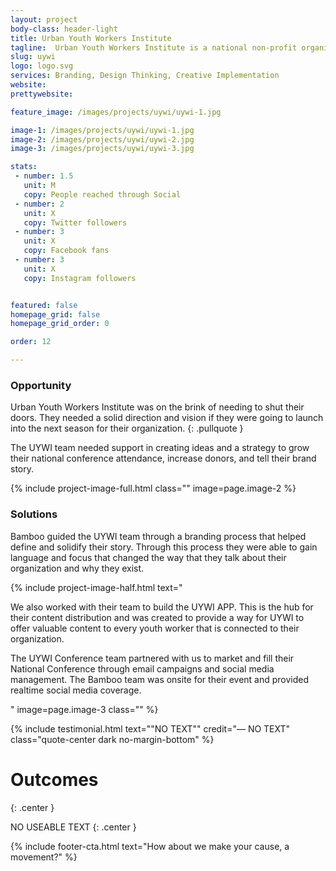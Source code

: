```yaml
---
layout: project
body-class: header-light
title: Urban Youth Workers Institute
tagline:  Urban Youth Workers Institute is a national non-profit organization that trains & resources urban youth workers to effectively evangelize and disciple youth in at-risk zip codes throughout the US.
slug: uywi
logo: logo.svg
services: Branding, Design Thinking, Creative Implementation
website: 
prettywebsite: 

feature_image: /images/projects/uywi/uywi-1.jpg

image-1: /images/projects/uywi/uywi-1.jpg
image-2: /images/projects/uywi/uywi-2.jpg
image-3: /images/projects/uywi/uywi-3.jpg

stats:
 - number: 1.5
   unit: M
   copy: People reached through Social
 - number: 2
   unit: X
   copy: Twitter followers
 - number: 3
   unit: X
   copy: Facebook fans
 - number: 3
   unit: X
   copy: Instagram followers


featured: false
homepage_grid: false
homepage_grid_order: 0

order: 12

---
```


### Opportunity
Urban Youth Workers Institute was on the brink of needing to shut their doors. They needed a solid direction and vision if they were going to launch into the next season for their organization. 
{: .pullquote }

The UYWI team needed support in creating ideas and a strategy to grow their national conference attendance, increase donors, and tell their brand story. 

{% include project-image-full.html class="" image=page.image-2 %}

### Solutions
Bamboo guided the UYWI team through a branding process that helped define and solidify their story. Through this process they were able to gain language and focus that changed the way that they talk about their organization and why they exist. 

{% include project-image-half.html text="<p>We also worked with their team to build the UYWI APP. This is the hub for their content distribution and was created to provide a way for UYWI to offer valuable content to every youth worker that is connected to their organization.</p><p>The UYWI Conference team partnered with us to market and fill their National Conference through email campaigns and social media management. The Bamboo team was onsite for their event and provided realtime social media coverage. </p>" image=page.image-3 class="" %}


{% include testimonial.html text="\"NO TEXT\"" credit="— NO TEXT" class="quote-center dark no-margin-bottom" %}


# Outcomes
{: .center }

NO USEABLE TEXT
{: .center } 

{% include footer-cta.html text="How about we make your cause, a movement?" %}



